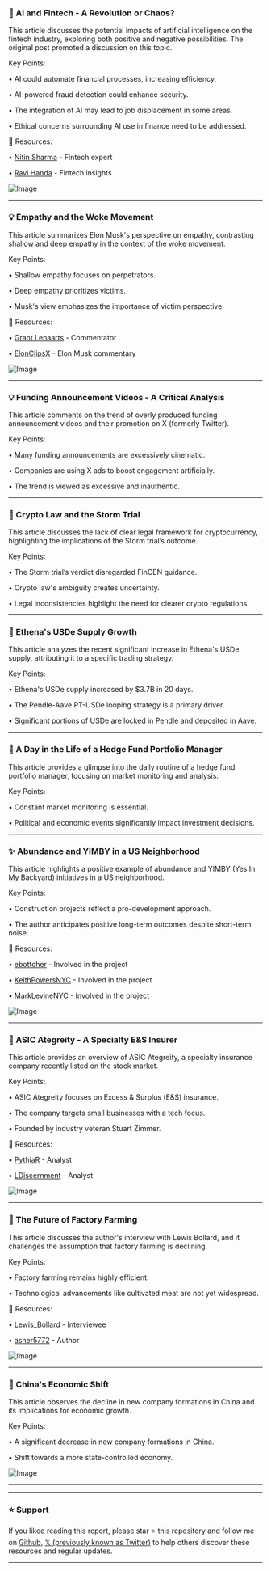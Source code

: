 ### 🤖 AI and Fintech - A Revolution or Chaos?

This article discusses the potential impacts of artificial intelligence on the fintech industry, exploring both positive and negative possibilities.  The original post promoted a discussion on this topic.

Key Points:

• AI could automate financial processes, increasing efficiency.


• AI-powered fraud detection could enhance security.


• The integration of AI may lead to job displacement in some areas.


•  Ethical concerns surrounding AI use in finance need to be addressed.


🔗 Resources:

• [Nitin Sharma](https://x.com/nitinsharma1) - Fintech expert


• [Ravi Handa](https://x.com/ravihanda) -  Fintech insights


![Image](https://pbs.twimg.com/media/Gxt33zzW8AE7di1?format=jpg&name=small)


---
### 💡 Empathy and the Woke Movement

This article summarizes Elon Musk's perspective on empathy, contrasting shallow and deep empathy in the context of the woke movement.

Key Points:

• Shallow empathy focuses on perpetrators.


• Deep empathy prioritizes victims.


• Musk's view emphasizes the importance of victim perspective.



🔗 Resources:

• [Grant Lenaarts](https://x.com/GrantLenaarts) -  Commentator


• [ElonClipsX](https://x.com/ElonClipsX) - Elon Musk commentary


![Image](https://pbs.twimg.com/amplify_video_thumb/1953011583472283648/img/tgzUsnTlf5_OvO-t.jpg)


---
### 💡 Funding Announcement Videos - A Critical Analysis

This article comments on the trend of overly produced funding announcement videos and their promotion on X (formerly Twitter).

Key Points:

• Many funding announcements are excessively cinematic.


•  Companies are using X ads to boost engagement artificially.


• The trend is viewed as excessive and inauthentic.



---
### 🤖 Crypto Law and the Storm Trial

This article discusses the lack of clear legal framework for cryptocurrency, highlighting the implications of the Storm trial’s outcome.

Key Points:

• The Storm trial’s verdict disregarded FinCEN guidance.


• Crypto law's ambiguity creates uncertainty.


• Legal inconsistencies highlight the need for clearer crypto regulations.


---
### 🤖 Ethena's USDe Supply Growth

This article analyzes the recent significant increase in Ethena's USDe supply, attributing it to a specific trading strategy.

Key Points:

• Ethena's USDe supply increased by $3.7B in 20 days.


• The Pendle-Aave PT-USDe looping strategy is a primary driver.


•  Significant portions of USDe are locked in Pendle and deposited in Aave.



---
### 🤖 A Day in the Life of a Hedge Fund Portfolio Manager

This article provides a glimpse into the daily routine of a hedge fund portfolio manager, focusing on market monitoring and analysis.

Key Points:

•  Constant market monitoring is essential.


•  Political and economic events significantly impact investment decisions.



---
### ✨ Abundance and YIMBY in a US Neighborhood

This article highlights a positive example of abundance and YIMBY (Yes In My Backyard) initiatives in a US neighborhood.

Key Points:

•  Construction projects reflect a pro-development approach.


•  The author anticipates positive long-term outcomes despite short-term noise.


🔗 Resources:

• [ebottcher](https://x.com/ebottcher) - Involved in the project


• [KeithPowersNYC](https://x.com/KeithPowersNYC) - Involved in the project


• [MarkLevineNYC](https://x.com/MarkLevineNYC) - Involved in the project


![Image](https://pbs.twimg.com/media/Gxtoz6dXMAAylXA?format=jpg&name=small)


---
### 🤖 ASIC Ategreity - A Specialty E&S Insurer

This article provides an overview of ASIC Ategreity, a specialty insurance company recently listed on the stock market.


Key Points:

• ASIC Ategreity focuses on Excess & Surplus (E&S) insurance.


• The company targets small businesses with a tech focus.


• Founded by industry veteran Stuart Zimmer.


🔗 Resources:

• [PythiaR](https://x.com/PythiaR) - Analyst


• [LDiscernment](https://x.com/LDiscernment) - Analyst


![Image](https://pbs.twimg.com/media/GxtnXMiawAIAvtd?format=jpg&name=small)


---
### 🤖 The Future of Factory Farming

This article discusses the author's interview with Lewis Bollard, and it challenges the assumption that factory farming is declining.

Key Points:

• Factory farming remains highly efficient.


• Technological advancements like cultivated meat are not yet widespread.



🔗 Resources:

• [Lewis_Bollard](https://x.com/Lewis_Bollard) - Interviewee


• [asher5772](https://x.com/asher5772) - Author


![Image](https://pbs.twimg.com/amplify_video_thumb/1953142541647581184/img/NgESFnVwk-7bMCPu.jpg)


---
### 🤖 China's Economic Shift

This article observes the decline in new company formations in China and its implications for economic growth.

Key Points:

•  A significant decrease in new company formations in China.


•  Shift towards a more state-controlled economy.


![Image](https://pbs.twimg.com/media/GxpbnEjXgAAxWx3?format=jpg&name=small)

---


---

### ⭐️ Support

If you liked reading this report, please star ⭐️ this repository and follow me on [Github](https://github.com/Drix10), [𝕏 (previously known as Twitter)](https://x.com/DRIX_10_) to help others discover these resources and regular updates.

---